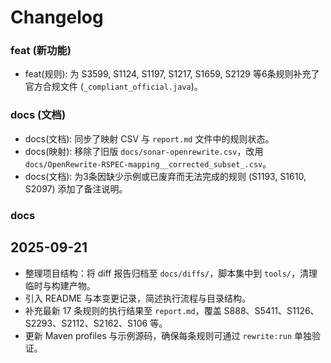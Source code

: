 ﻿# Changelog

### feat (新功能)
- feat(规则): 为 S3599, S1124, S1197, S1217, S1659, S2129 等6条规则补充了官方合规文件 (`_compliant_official.java`)。

### docs (文档)
- docs(文档): 同步了映射 CSV 与 `report.md` 文件中的规则状态。
- docs(映射): 移除了旧版 `docs/sonar-openrewrite.csv`，改用 `docs/OpenRewrite-RSPEC-mapping__corrected_subset_.csv`。
- docs(文档): 为3条因缺少示例或已废弃而无法完成的规则 (S1193, S1610, S2097) 添加了备注说明。

### docs

## 2025-09-21
- 整理项目结构：将 diff 报告归档至 `docs/diffs/`，脚本集中到 `tools/`，清理临时与构建产物。
- 引入 README 与本变更记录，简述执行流程与目录结构。
- 补充最新 17 条规则的执行结果至 `report.md`，覆盖 S888、S5411、S1126、S2293、S2112、S2162、S106 等。
- 更新 Maven profiles 与示例源码，确保每条规则可通过 `rewrite:run` 单独验证。
